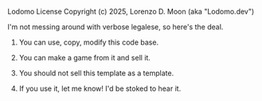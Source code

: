Lodomo License 
Copyright (c) 2025, Lorenzo D. Moon (aka "Lodomo.dev")

I'm not messing around with verbose legalese, so here's the deal.

1. You can use, copy, modify this code base. 

2. You can make a game from it and sell it.

3. You should not sell this template as a template.

4. If you use it, let me know! I'd be stoked to hear it.
